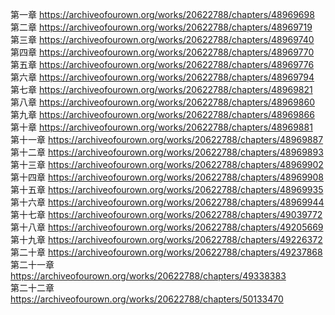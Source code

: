 第一章  https://archiveofourown.org/works/20622788/chapters/48969698                                                      
第二章  https://archiveofourown.org/works/20622788/chapters/48969719                                            
第三章  https://archiveofourown.org/works/20622788/chapters/48969740                                         
第四章  https://archiveofourown.org/works/20622788/chapters/48969770                                             
第五章  https://archiveofourown.org/works/20622788/chapters/48969776                                   
第六章  https://archiveofourown.org/works/20622788/chapters/48969794                                        
第七章  https://archiveofourown.org/works/20622788/chapters/48969821                                         
第八章  https://archiveofourown.org/works/20622788/chapters/48969860                                             
第九章  https://archiveofourown.org/works/20622788/chapters/48969866                                          
第十章  https://archiveofourown.org/works/20622788/chapters/48969881                                         
第十一章 https://archiveofourown.org/works/20622788/chapters/48969887                                         
第十二章 https://archiveofourown.org/works/20622788/chapters/48969893                                           
第十三章 https://archiveofourown.org/works/20622788/chapters/48969902                                              
第十四章 https://archiveofourown.org/works/20622788/chapters/48969908                                           
第十五章 https://archiveofourown.org/works/20622788/chapters/48969935                                        
第十六章 https://archiveofourown.org/works/20622788/chapters/48969944                                                      
第十七章 https://archiveofourown.org/works/20622788/chapters/49039772                                            
第十八章 https://archiveofourown.org/works/20622788/chapters/49205669                 
第十九章 https://archiveofourown.org/works/20622788/chapters/49226372                                
第二十章 https://archiveofourown.org/works/20622788/chapters/49237868                          
第二十一章 https://archiveofourown.org/works/20622788/chapters/49338383                                                             
第二十二章 https://archiveofourown.org/works/20622788/chapters/50133470
